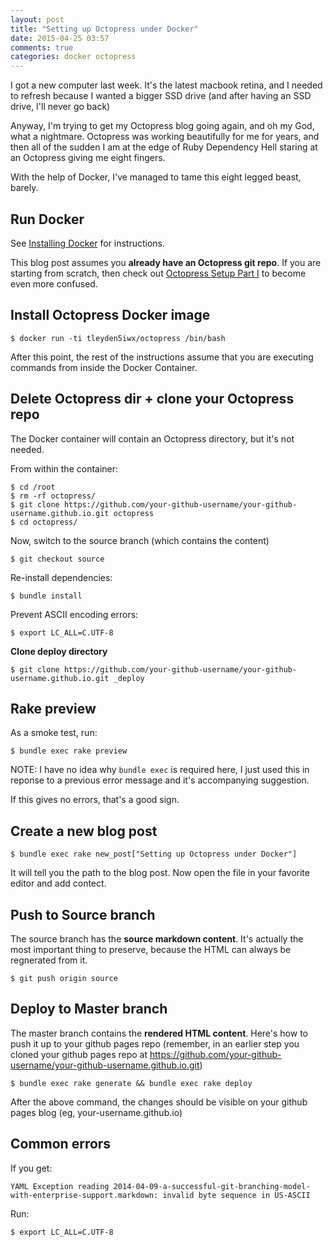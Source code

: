 ```yaml
---
layout: post
title: "Setting up Octopress under Docker"
date: 2015-04-25 03:57
comments: true
categories: docker octopress
---
```


I got a new computer last week.  It's the latest macbook retina, and I needed to refresh because I wanted a bigger SSD drive (and after having an SSD drive, I'll never go back)

Anyway, I'm trying to get my Octopress blog going again, and oh my God, what a nightmare.  Octopress was working beautifully for me for years, and then all of the sudden I am at the edge of Ruby Dependency Hell staring at an Octopress giving me eight fingers.

With the help of Docker, I've managed to tame this eight legged beast, barely.

## Run Docker

See [Installing Docker](https://docs.docker.com/installation/) for instructions.

This blog post assumes you **already have an Octopress git repo**.  If you are starting from scratch, then check out [Octopress Setup Part I](http://tleyden.github.io/blog/2013/09/07/octopress-setup-part-i/) to become even more confused. 

## Install Octopress Docker image

```
$ docker run -ti tleyden5iwx/octopress /bin/bash
```

After this point, the rest of the instructions assume that you are executing commands from inside the Docker Container.

## Delete Octopress dir + clone your Octopress repo

The Docker container will contain an Octopress directory, but it's not needed.

From within the container:

```
$ cd /root
$ rm -rf octopress/
$ git clone https://github.com/your-github-username/your-github-username.github.io.git octopress
$ cd octopress/
```

Now, switch to the source branch (which contains the content)

```
$ git checkout source
```

Re-install dependencies:

```
$ bundle install
```

Prevent ASCII encoding errors:

```
$ export LC_ALL=C.UTF-8
```

**Clone deploy directory**

```
$ git clone https://github.com/your-github-username/your-github-username.github.io.git _deploy
```

## Rake preview

As a smoke test, run:

```
$ bundle exec rake preview
```

NOTE: I have no idea why `bundle exec` is required here, I just used this in reponse to a previous error message and it's accompanying suggestion.

If this gives no errors, that's a good sign.

## Create a new blog post

```
$ bundle exec rake new_post["Setting up Octopress under Docker"]
```

It will tell you the path to the blog post.  Now open the file in your favorite editor and add contect.

## Push to Source branch

The source branch has the **source markdown content**.  It's actually the most important thing to preserve, because the HTML can always be regnerated from it.

```
$ git push origin source
```

## Deploy to Master branch

The master branch contains the **rendered HTML content**.  Here's how to push it up to your github pages repo (remember, in an earlier step you cloned your github pages repo at https://github.com/your-github-username/your-github-username.github.io.git)

```
$ bundle exec rake generate && bundle exec rake deploy
```

After the above command, the changes should be visible on your github pages blog (eg, your-username.github.io)

## Common errors

If you get:

```
YAML Exception reading 2014-04-09-a-successful-git-branching-model-with-enterprise-support.markdown: invalid byte sequence in US-ASCII
```

Run:

```
$ export LC_ALL=C.UTF-8
```